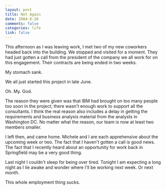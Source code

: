 ```yaml
--- 
layout: post
title: Not Again
date: 2004-8-20
comments: false
categories: life
link: false
---
```

This afternoon as I was leaving work, I met two of my new coworkers headed back into the building. We stopped and visited for a moment. They had just gotten a call from the president of the company we all work for on this engagement. Their contracts are being ended in two weeks.

My stomach sank.

We all just started this project in late June.

Oh. My. God.

The reason they were given was that IBM had brought on too many people too soon in the project; there wasn't enough work to support all the consultants. I think the real reason also includes a delay in getting the requirements and business analysis material from the analysts in Washington DC. No matter what the reason, our team is now at least two members smaller.

I left then, and came home. Michele and I are each apprehensive about the upcoming week or two. The fact that I haven't gotten a call is good news. The fact that I recently heard about an opportunity for work back in Springfield may be a very good thing.

Last night I couldn't sleep for being over tired. Tonight I am expecting a long night as I lie awake and wonder where I'll be working next week. Or next month.

This whole employment thing sucks.
